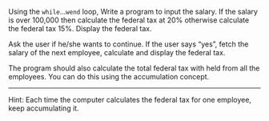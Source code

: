 Using the `while`...`wend` loop, Write a program to input the salary. If the salary is over 100,000 then calculate the federal tax at 20% otherwise calculate the federal tax 15%.  Display the federal tax.
 
Ask the user if he/she wants to continue. If the user says “yes”, fetch the salary of the next employee, calculate and display the federal tax.
 
The program should also calculate the total federal tax with held from all the employees.  You can do this using the accumulation concept.

- - - - - - - - - - - - - - - - - - - - - - -

Hint: Each time the computer calculates the federal tax for one employee, keep accumulating it.